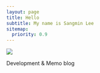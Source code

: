 ```yaml
---
layout: page
title: Hello
subtitle: My name is Sangmin Lee
sitemap:
  priority: 0.9
---
```


<img src="{{ '/assets/img/pudhina.jpg' | prepend: site.baseurl }}" id="about-img">

<div id="describe-text">
	<p>Development & Memo blog</p>
</div>
